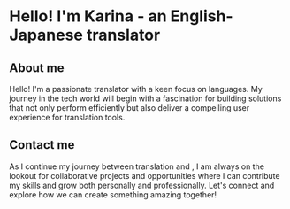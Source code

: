 # Hello! I'm Karina - an English-Japanese translator
## About me
Hello! I'm a passionate translator with a keen focus on languages. My journey in the tech world will begin with a fascination for building solutions that not only perform efficiently but also deliver a compelling user experience for translation tools.
## Contact me
As I continue my journey between translation and , I am always on the lookout for collaborative projects and opportunities where I can contribute my skills and grow both personally and professionally. Let's connect and explore how we can create something amazing together!
